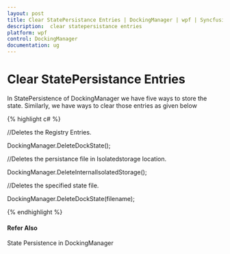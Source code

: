 ```yaml
---
layout: post
title: Clear StatePersistance Entries | DockingManager | wpf | Syncfusion
description:  clear statepersistance entries
platform: wpf
control: DockingManager
documentation: ug
---
```


#  Clear StatePersistance Entries

In StatePersistence of DockingManager we have five ways to store the state. Similarly, we have ways to clear those entries as given below

{% highlight c# %}

//Deletes the Registry Entries.

DockingManager.DeleteDockState();

//Deletes the persistance file in Isolatedstorage location.

DockingManager.DeleteInternalIsolatedStorage();

//Deletes the specified state file.

DockingManager.DeleteDockState(filename);

{% endhighlight %}

#### Refer Also

State Persistence in DockingManager

